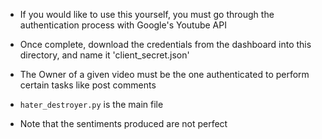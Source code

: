 * If you would like to use this yourself, you must go through the authentication process with Google's Youtube API
* Once complete, download the credentials from the dashboard into this directory, and name it 'client_secret.json'
* The Owner of a given video must be the one authenticated to perform certain tasks like post comments
* `hater_destroyer.py` is the main file

* Note that the sentiments produced are not perfect
